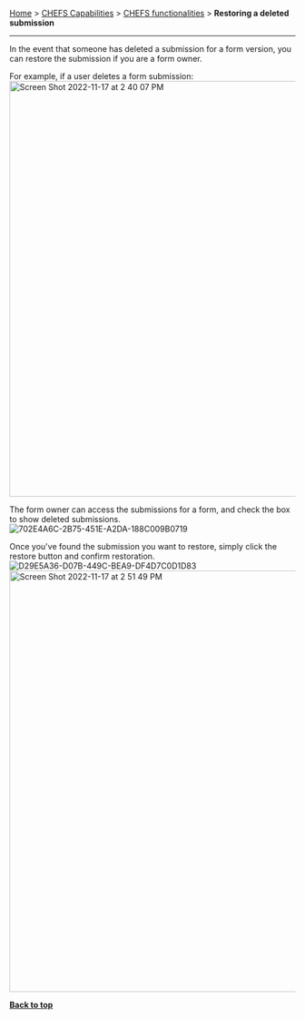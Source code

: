 [Home](.) > [CHEFS Capabilities](CHEFS-Capabilities) > [CHEFS functionalities](CHEFS-functionalities) > **Restoring a deleted submission**
***


In the event that someone has deleted a submission for a form version, you can restore the submission if you are a form owner.

For example, if a user deletes a form submission:
<img width="731" alt="Screen Shot 2022-11-17 at 2 40 07 PM" src="https://user-images.githubusercontent.com/101672465/202576022-530c3ff4-9dfd-4ffc-b4ab-ddc78e16d976.png">

The form owner can access the submissions for a form, and check the box to show deleted submissions.
![702E4A6C-2B75-451E-A2DA-188C009B0719](https://user-images.githubusercontent.com/101672465/202576695-eb56bbab-6ad6-4297-8ca0-b3bfcab96fed.jpeg)

Once you've found the submission you want to restore, simply click the restore button and confirm restoration.
![D29E5A36-D07B-449C-BEA9-DF4D7C0D1D83](https://user-images.githubusercontent.com/101672465/202577020-9ee1a034-8eab-4b16-9f6a-75a594af02ed.jpeg)
<img width="741" alt="Screen Shot 2022-11-17 at 2 51 49 PM" src="https://user-images.githubusercontent.com/101672465/202577255-b9ff5f4a-43f7-4611-bbdc-f6e164ffd710.png">

**[Back to top](#top)**
